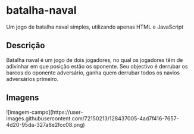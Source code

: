 # batalha-naval
Um jogo de batalha naval simples, utilizando apenas HTML e JavaScript

<h2>Descrição</h2>
Batalha naval é um jogo de dois jogadores, no qual os jogadores têm de adivinhar em que posição estão os oponente. Seu objectivo é derrubar os barcos do oponente adversário, ganha quem derrubar todos os navios adversários primeiro.

<h2>Imagens</h2>
![imagem-campo](https://user-images.githubusercontent.com/72150213/128437005-4ad7f416-7657-4d20-95da-327a8e2fcc08.png)

